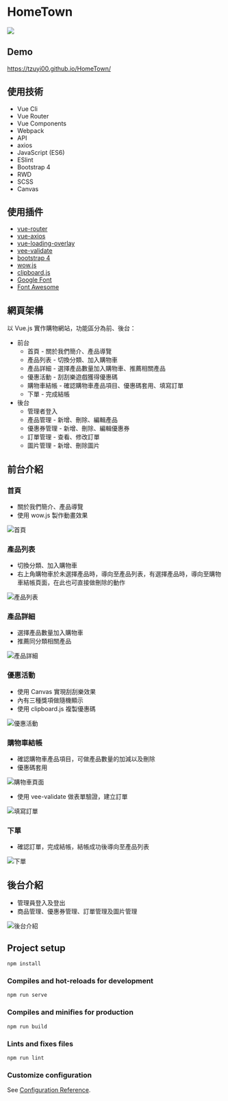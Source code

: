 # HomeTown
![](https://user-images.githubusercontent.com/42172767/93662133-4a7a8700-fa90-11ea-9c50-d1078e4ce5e9.jpg)

## Demo
https://tzuyi00.github.io/HomeTown/

## 使用技術
* Vue Cli
* Vue Router
* Vue Components
* Webpack
* API
* axios
* JavaScript (ES6)
* ESlint
* Bootstrap 4
* RWD
* SCSS
* Canvas

## 使用插件
* [vue-router](https://www.npmjs.com/package/vue-router)
* [vue-axios](https://www.npmjs.com/package/vue-axios)
* [vue-loading-overlay](https://www.npmjs.com/package/vue-loading-overlay)
* [vee-validate](https://www.npmjs.com/package/vee-validate)
* [bootstrap 4](https://getbootstrap.com/)
* [wow.js](https://wowjs.uk/docs.html)
* [clipboard.js](https://clipboardjs.com/)
* [Google Font](https://fonts.google.com/)
* [Font Awesome](https://fontawesome.com/)

## 網頁架構
以 Vue.js 實作購物網站，功能區分為前、後台：
* 前台
  * 首頁 - 關於我們簡介、產品導覽
  * 產品列表 - 切換分類、加入購物車
  * 產品詳細 - 選擇產品數量加入購物車、推薦相關產品
  * 優惠活動 - 刮刮樂遊戲獲得優惠碼
  * 購物車結帳 - 確認購物車產品項目、優惠碼套用、填寫訂單
  * 下單 - 完成結帳
* 後台
  * 管理者登入
  * 產品管理 - 新增、刪除、編輯產品
  * 優惠券管理 - 新增、刪除、編輯優惠券
  * 訂單管理 - 查看、修改訂單
  * 圖片管理 - 新增、刪除圖片
  
## 前台介紹
### 首頁
* 關於我們簡介、產品導覽
* 使用 wow.js 製作動畫效果

![首頁](https://user-images.githubusercontent.com/42172767/93671806-acf77580-fad8-11ea-8561-b982dccafa93.gif)


### 產品列表
* 切換分類、加入購物車
* 右上角購物車於未選擇產品時，導向至產品列表，有選擇產品時，導向至購物車結帳頁面，在此也可直接做刪除的動作

![產品列表](https://user-images.githubusercontent.com/42172767/93671039-5dae4680-fad2-11ea-94a3-9efb95d9bfd5.gif)

### 產品詳細
* 選擇產品數量加入購物車
* 推薦同分類相關產品

![產品詳細](https://user-images.githubusercontent.com/42172767/93671323-9b13d380-fad4-11ea-8069-a807e1e292bb.gif)

### 優惠活動
* 使用 Canvas 實現刮刮樂效果
* 內有三種獎項做隨機顯示
* 使用 clipboard.js 複製優惠碼

![優惠活動](https://user-images.githubusercontent.com/42172767/93671380-1bd2cf80-fad5-11ea-88cf-a52c3abde9e2.gif)

### 購物車結帳
* 確認購物車產品項目，可做產品數量的加減以及刪除
* 優惠碼套用

![購物車頁面](https://user-images.githubusercontent.com/42172767/93671454-b3d0b900-fad5-11ea-9a99-b3d84c0a91dc.gif)

* 使用 vee-validate 做表單驗證，建立訂單

![填寫訂單](https://user-images.githubusercontent.com/42172767/93671546-73256f80-fad6-11ea-9f4c-4d3d5a73df97.gif)

### 下單
* 確認訂單，完成結帳，結帳成功後導向至產品列表

![下單](https://user-images.githubusercontent.com/42172767/93671578-b253c080-fad6-11ea-913e-8a34cda83122.gif)


## 後台介紹
* 管理員登入及登出
* 商品管理、優惠券管理、訂單管理及圖片管理

![後台介紹](https://user-images.githubusercontent.com/42172767/93671677-a61c3300-fad7-11ea-84c2-232092eb2eb0.gif)


## Project setup
```
npm install
```

### Compiles and hot-reloads for development
```
npm run serve
```

### Compiles and minifies for production
```
npm run build
```

### Lints and fixes files
```
npm run lint
```

### Customize configuration
See [Configuration Reference](https://cli.vuejs.org/config/).
